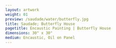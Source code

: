 ```yaml
---
layout: artwork
weight: 01
preview: /saudade/water/butterfly.jpg
title: Saudade; Butterfly House
pagetitle: Encaustic Painting | Butterfly House
dimensions: 30" x 30"
medium: Encaustic, Oil on Panel
---
```

